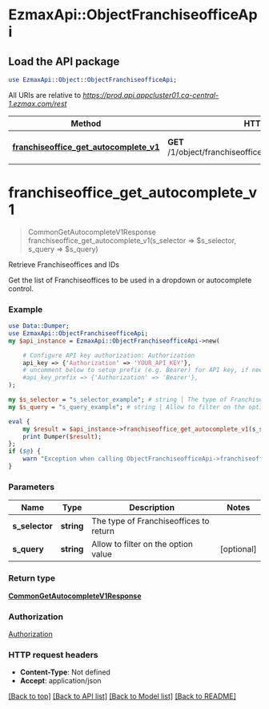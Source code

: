 # EzmaxApi::ObjectFranchiseofficeApi

## Load the API package
```perl
use EzmaxApi::Object::ObjectFranchiseofficeApi;
```

All URIs are relative to *https://prod.api.appcluster01.ca-central-1.ezmax.com/rest*

Method | HTTP request | Description
------------- | ------------- | -------------
[**franchiseoffice_get_autocomplete_v1**](ObjectFranchiseofficeApi.md#franchiseoffice_get_autocomplete_v1) | **GET** /1/object/franchiseoffice/getAutocomplete/{sSelector} | Retrieve Franchiseoffices and IDs


# **franchiseoffice_get_autocomplete_v1**
> CommonGetAutocompleteV1Response franchiseoffice_get_autocomplete_v1(s_selector => $s_selector, s_query => $s_query)

Retrieve Franchiseoffices and IDs

Get the list of Franchiseoffices to be used in a dropdown or autocomplete control.

### Example 
```perl
use Data::Dumper;
use EzmaxApi::ObjectFranchiseofficeApi;
my $api_instance = EzmaxApi::ObjectFranchiseofficeApi->new(

    # Configure API key authorization: Authorization
    api_key => {'Authorization' => 'YOUR_API_KEY'},
    # uncomment below to setup prefix (e.g. Bearer) for API key, if needed
    #api_key_prefix => {'Authorization' => 'Bearer'},
);

my $s_selector = "s_selector_example"; # string | The type of Franchiseoffices to return
my $s_query = "s_query_example"; # string | Allow to filter on the option value

eval { 
    my $result = $api_instance->franchiseoffice_get_autocomplete_v1(s_selector => $s_selector, s_query => $s_query);
    print Dumper($result);
};
if ($@) {
    warn "Exception when calling ObjectFranchiseofficeApi->franchiseoffice_get_autocomplete_v1: $@\n";
}
```

### Parameters

Name | Type | Description  | Notes
------------- | ------------- | ------------- | -------------
 **s_selector** | **string**| The type of Franchiseoffices to return | 
 **s_query** | **string**| Allow to filter on the option value | [optional] 

### Return type

[**CommonGetAutocompleteV1Response**](CommonGetAutocompleteV1Response.md)

### Authorization

[Authorization](../README.md#Authorization)

### HTTP request headers

 - **Content-Type**: Not defined
 - **Accept**: application/json

[[Back to top]](#) [[Back to API list]](../README.md#documentation-for-api-endpoints) [[Back to Model list]](../README.md#documentation-for-models) [[Back to README]](../README.md)

